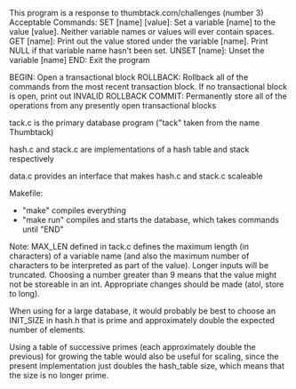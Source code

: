 This program is a response to thumbtack.com/challenges (number 3)
Acceptable Commands:
SET [name] [value]: Set a variable [name] to the value [value]. Neither variable names or values will ever contain spaces.
GET [name]: Print out the value stored under the variable [name]. Print NULL if that variable name hasn't been set.
UNSET [name]: Unset the variable [name]
END: Exit the program

BEGIN: Open a transactional block
ROLLBACK: Rollback all of the commands from the most recent transaction block. If no transactional block is open, print out INVALID ROLLBACK
COMMIT: Permanently store all of the operations from any presently open transactional blocks

tack.c is the primary database program ("tack" taken from the name Thumbtack)

hash.c and stack.c are implementations of a hash table and stack respectively

data.c provides an interface that makes hash.c and stack.c scaleable

Makefile:
- "make" compiles everything
- "make run" compiles and starts the database, which takes commands until "END"

Note:
MAX_LEN defined in tack.c defines the maximum length (in characters) of a variable name (and also the maximum number of characters to be interpreted as part of the value). Longer inputs will be truncated. Choosing a number greater than 9 means that the value might not be storeable in an int. Appropriate changes should be made (atol, store to long).

When using for a large database, it would probably be best to choose an INIT_SIZE in hash.h that is prime and approximately double the expected number of elements. 

Using a table of successive primes (each approximately double the previous) for growing the table would also be useful for scaling, since the present implementation just doubles the hash_table size, which means that the size is no longer prime.